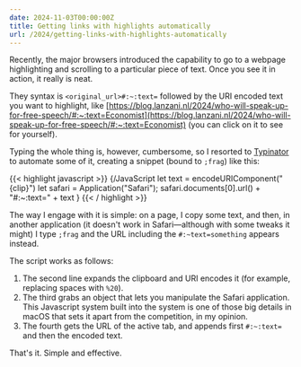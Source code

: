 ```yaml
---
date: 2024-11-03T00:00:00Z
title: Getting links with highlights automatically
url: /2024/getting-links-with-highlights-automatically
---
```


Recently, the major browsers introduced the capability to go to a webpage highlighting and scrolling to a particular piece of text. Once you see it in action, it really is neat.

They syntax is `<original_url>#:~:text=` followed by the URI encoded text you want to highlight, like [https://blog.lanzani.nl/2024/who-will-speak-up-for-free-speech/#:~:text=Economist](https://blog.lanzani.nl/2024/who-will-speak-up-for-free-speech/#:~:text=Economist) (you can click on it to see for yourself).

Typing the whole thing is, however, cumbersome, so I resorted to [Typinator] to automate some of it, creating a snippet (bound to `;frag`) like this:

{{< highlight javascript >}}
{/JavaScript
let text = encodeURIComponent("{clip}")
let safari = Application("Safari");
safari.documents[0].url() + "#:~:text=" + text
}
{{< / highlight >}}

The way I engage with it is simple: on a page, I copy some text, and then, in another application (it doesn't work in Safari—although with some tweaks it might) I type `;frag` and the URL including the `#:~text=something` appears instead.

The script works as follows:

1. The second line expands the clipboard and URI encodes it (for example, replacing spaces with `%20`).
2. The third grabs an object that lets you manipulate the Safari application. This Javascript system built into the system is one of those big details in macOS that sets it apart from the competition, in my opinion.
3. The fourth gets the URL of the active tab, and appends first `#:~:text=` and then the encoded text.

That's it. Simple and effective.


[Typinator]: https://www.ergonis.com/products/typinator/index.html
